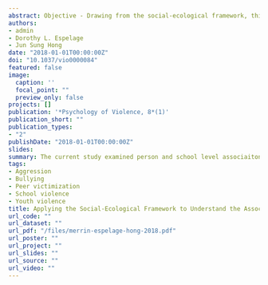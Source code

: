 ```yaml
---
abstract: Objective - Drawing from the social-ecological framework, this multilevel study examines individ- ual, family, and school correlates of bullying perpetration among a sample of high school-age students. Cross-level interactions address contextual influences across individuals and schools. Method - The analytic dataset contains anonymous responses (collected in 2012) of the Dane County Youth Survey (DCYS) from 12,185 high school students in Grades 9 through 12 (49.8% females). The survey assessed demographic characteristics, family relations, peer relations, substance use, bullying, victimization, and school connectedness. Results - Multilevel modeling was used to examine between-person and between-school differences in individual rates of bullying perpetration. Females reported less engagement in bullying perpetration than did males. Furthermore, alcohol and marijuana use was related to higher rates of bullying perpetration. In addition, between-person family dysfunction and school risk were both associated with higher rates of bullying perpetration. Similarly, between-person rates of school connectedness were associated with less bullying perpe- tration. At the school level, average between-school differences in family dysfunction was related to greater bullying perpetration. A cross-level interaction was also significant. Compared with individuals attending schools with higher average rates of family dysfunction, schools with lower rates of family dysfunction displayed lower levels of bullying perpetration. Conclusion - Prevention programs that consider various dimensions of the social-ecological perspective and, more specifi- cally, family and school factors have potential to reduce bullying.
authors:
- admin
- Dorothy L. Espelage
- Jun Sung Hong
date: "2018-01-01T00:00:00Z"
doi: "10.1037/vio0000084"
featured: false
image:
  caption: ''
  focal_point: ""
  preview_only: false
projects: []
publication: '*Psychology of Violence, 8*(1)'
publication_short: ""
publication_types:
- "2"
publishDate: "2018-01-01T00:00:00Z"
slides: 
summary: The current study examined person and school level associaitons between family and school characteristics on individual rates of bullying behavior
tags:
- Aggression
- Bullying
- Peer victimization
- School violence
- Youth violence
title: Applying the Social-Ecological Framework to Understand the Associations of Bullying Perpetration Among High School Students - A Multilevel Analysis
url_code: ""
url_dataset: ""
url_pdf: "/files/merrin-espelage-hong-2018.pdf"
url_poster: ""
url_project: ""
url_slides: ""
url_source: ""
url_video: ""
---
```

